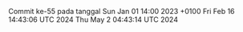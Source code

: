 Commit ke-55 pada tanggal Sun Jan 01 14:00 2023 +0100
Fri Feb 16 14:43:06 UTC 2024
Thu May  2 04:43:14 UTC 2024
